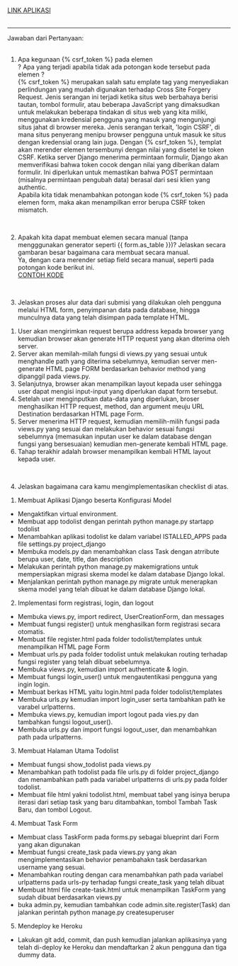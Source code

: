 [LINK APLIKASI](http://mvt-djangoapp.herokuapp.com/todolist/login) <br>
<br>
<hr>
Jawaban dari Pertanyaan: <br>
<br>

1. Apa kegunaan {% csrf_token %} pada elemen <form>? Apa yang terjadi apabila tidak ada potongan kode tersebut pada elemen <form>? <br>
{% csrf_token %} merupakan salah satu emplate tag yang menyediakan perlindungan yang mudah digunakan terhadap Cross Site Forgery Request. Jenis serangan ini terjadi ketika situs web berbahaya berisi tautan, tombol formulir, atau beberapa JavaScript yang dimaksudkan untuk melakukan beberapa tindakan di situs web yang kita miliki, menggunakan kredensial pengguna yang masuk yang mengunjungi situs jahat di browser mereka. Jenis serangan terkait, 'login CSRF', di mana situs penyerang menipu browser pengguna untuk masuk ke situs dengan kredensial orang lain juga. Dengan {% csrf_token %}, templat akan merender elemen tersembunyi dengan nilai yang disetel ke token CSRF. Ketika server Django menerima permintaan formulir, Django akan memverifikasi bahwa token cocok dengan nilai yang diberikan dalam formulir. Ini diperlukan untuk memastikan bahwa POST permintaan (misalnya permintaan pengubah data) berasal dari sesi klien yang authentic.<br>
Apabila kita tidak menambahkan potongan kode {% csrf_token %} pada elemen form, maka akan menampilkan error berupa CSRF token mismatch.
<br>

2. Apakah kita dapat membuat elemen <form> secara manual (tanpa mengggunakan generator seperti {{ form.as_table }})? Jelaskan secara gambaran besar bagaimana cara membuat <form> secara manual. <br>
Ya, dengan cara merender setiap field secara manual, seperti pada potongan kode berikut ini.<br>
[CONTOH KODE](https://drive.google.com/file/d/1yoZo4Pc_o-tHQD_9exNI4fxMYUODtOpk/view?usp=sharing)
<br>

3. Jelaskan proses alur data dari submisi yang dilakukan oleh pengguna melalui HTML form, penyimpanan data pada database, hingga munculnya data yang telah disimpan pada template HTML. <br>
1) User akan mengirimkan request berupa address kepada browser yang kemudian browser akan generate HTTP request yang akan diterima oleh server.<br>
2) Server akan memilah-milah fungsi di views.py yang sesuai untuk menghandle path yang diterima sebelumnya, kemudian server men-generate HTML page FORM berdasarkan behavior method yang dipanggil pada views.py.<br>
3) Selanjutnya, browser akan menampilkan layout kepada user sehingga user dapat mengisi input-input yang diperlukan dapat form tersebut.<br>
4) Setelah user menginputkan data-data yang diperlukan, broser menghasilkan HTTP request, method, dan argument meuju URL Destination berdasarkan HTML page Form. <br>
5) Server menerima HTTP request, kemudian memilih-milih fungsi pada views.py yang sesuai dan melakukan behavior sesuai fungsi sebelumnya (memasukan inputan user ke dalam database dengan fungsi yang bersesuaian) kemudian men-generate kembali HTML page. <br>
6) Tahap terakhir adalah browser menampilkan kembali HTML layout kepada user. <br>
<br>

4. Jelaskan bagaimana cara kamu mengimplementasikan checklist di atas.<br>
1) Membuat Aplikasi Django beserta Konfigurasi Model
- Mengaktifkan virtual environment.
- Membuat app todolist dengan perintah python manage.py startapp todolist
- Menambahkan aplikasi todolist ke dalam variabel ISTALLED_APPS pada file settings.py project_django
- Membuka models.py dan menambahkan class Task dengan atrribute berupa user, date, title, dan description
- Melakukan perintah python manage.py makemigrations untuk mempersiapkan migrasi skema model ke dalam database Django lokal.
- Menjalankan perintah python manage.py migrate untuk menerapkan skema model yang telah dibuat ke dalam database Django lokal. <br>

2) Implementasi form registrasi, login, dan logout
- Membuka views.py, import redirect, UserCreationForm, dan messages
- Membuat fungsi register() untuk menghasilkan form registrasi secara otomatis.
- Membuat file register.html pada folder todolist/templates untuk menampilkan HTML page Form
- Membuat urls.py pada folder todolist untuk melakukan routing terhadap fungsi register yang telah dibuat sebelumnya.
- Membuka views.py, kemudian import authenticate & login.
- Membuat fungsi login_user() untuk mengautentikasi pengguna yang ingin login.
- Membuat berkas HTML yaitu login.html pada folder todolist/templates
- Membuka urls.py kemudian import login_user serta tambahkan path ke varabel urlpatterns.
- Membuka views.py, kemudian import logout pada vies.py dan tambahkan fungsi logout_user().
- Membuka urls.py dan import fungsi logout_user, dan menambahkan path pada urlpatterns.<br>
3) Membuat Halaman Utama Todolist
- Membuat fungsi show_todolist pada views.py
- Menambahkan path todolist pada file urls.py di folder project_django dan menambahkan path pada variabel urlpatterns di urls.py pada folder todolist.
- Membuat file html yakni todolist.html, membuat tabel yang isinya berupa iterasi dari setiap task yang baru ditambahkan, tombol Tambah Task Baru, dan tombol Logout. <br>
4) Membuat Task Form
- Membuat class TaskForm pada forms.py sebagai blueprint dari Form yang akan digunakan
- Membuat fungsi create_task pada views.py yang akan mengimplementasikan behavior penambahakn task berdasarkan username yang sesuai.
- Menambahkan routing dengan cara menambahkan path pada variabel urlpatterns pada urls-py terhadap fungsi create_task yang telah dibuat
- Membuat html file create-task.html untuk menampilkan TaskForm yang sudah dibuat berdasarkan views.py
- buka admin.py, kemudian tambahkan code admin.site.register(Task) dan jalankan perintah python manage.py createsuperuser <br>

5) Mendeploy ke Heroku
- Lakukan git add, commit, dan push kemudian jalankan aplikasinya yang telah di-deploy ke Heroku dan mendaftarkan 2 akun pengguna dan tiga dummy data.


